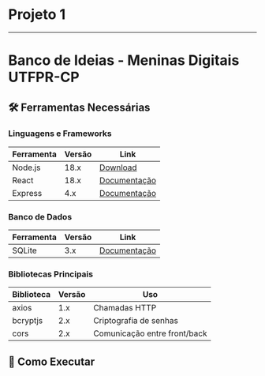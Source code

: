 # Projeto 1


-------------------


# Banco de Ideias - Meninas Digitais UTFPR-CP

## 🛠️ Ferramentas Necessárias

### Linguagens e Frameworks
| Ferramenta       | Versão | Link                          |
|------------------|--------|-------------------------------|
| Node.js          | 18.x   | [Download](https://nodejs.org/) |
| React            | 18.x   | [Documentação](https://reactjs.org/) |
| Express          | 4.x    | [Documentação](https://expressjs.com/) |

### Banco de Dados
| Ferramenta       | Versão | Link                          |
|------------------|--------|-------------------------------|
| SQLite           | 3.x    | [Documentação](https://www.sqlite.org/) |

### Bibliotecas Principais
| Biblioteca       | Versão | Uso                           |
|------------------|--------|-------------------------------|
| axios            | 1.x    | Chamadas HTTP                 |
| bcryptjs         | 2.x    | Criptografia de senhas        |
| cors             | 2.x    | Comunicação entre front/back  |

## 🚀 Como Executar

